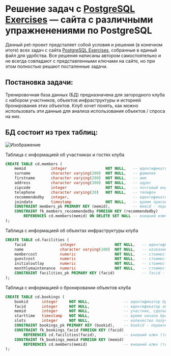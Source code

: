 # Решение задач с [PostgreSQL Exercises](https://pgexercises.com/) &mdash; сайта с различными упражненениями по PostgreSQL

Данный pet-проект предсталяет собой условия и решения (в конечном итоге) всех задач с сайта [PostgreSQL Exercises](https://pgexercises.com/), собранные в единый файл для удобства. Все решения написаны автором самостоятельно и не всегда совпадают с представленными ключами на сайте, но при этом полностью решают посталенные задачи.

## Постановка задачи: 

Тренировочная база данных (БД) предназначена для загородного клуба с набором участников, объектов инфраструктуры и историей бронирования этих объектов. Клуб хочет понять, как можно использовать эти данные для анализа использования объектов / спроса на них.

## БД состоит из трех таблиц:
![Изображение](https://pgexercises.com/img/schema-horizontal.svg)

Таблица с информацией об участниках и гостях клуба
```SQL
CREATE TABLE cd.members (
	memid			integer					NOT NULL,	-- идентификатор
	surname			character varying(200)	NOT NULL,	-- фамилия
	firstname		character varying(200)	NOT NULL,	-- имя
	address			character varying(300)	NOT NULL,	-- адрес
	zipcode			integer					NOT NULL,	-- почтовый индекс
	telephone		character varying(20)	NOT NULL,	-- телефон
	recommendedby	integer,							-- идентификатор того, кто порекомендовал этого участника (при наличии)
	joindate		timestamp				NOT NULL,	-- время присоединения к клубу
	CONSTRAINT members_pk PRIMARY KEY (memid),			-- memid - первичный ключ таблицы (значение уникальное и не пустое)
	CONSTRAINT fk_members_recommendedby FOREIGN KEY (recommendedby) 
		REFERENCES cd.members(memid) ON DELETE SET NULL	-- внешний ключ: только существующие участники и гости клуба, при удалении участника значение становится пустым
);
```

Таблица с информацией об объектах инфраструктуры клуба
```SQL
CREATE TABLE cd.facilities (
	facid				integer					NOT NULL,	-- идентификатор
	name				character varying(100)	NOT NULL,	-- название
	membercost			numeric					NOT NULL,	-- стоимость бронирования для членов клуба
	guestcost			numeric					NOT NULL,	-- стоимость бронирования для гостей клуба
	initialoutlay		numeric					NOT NULL,	-- стоимость строительства объекта
	monthlymaintenance	numeric					NOT NULL,	-- стоимость ежемесяного объслуживания
	CONSTRAINT facilities_pk PRIMARY KEY (facid)			-- facid - первичный ключ таблицы 
);
```

Таблица с информацией о бронировании объектов клуба
```SQL
CREATE TABLE cd.bookings (
	bookid		integer		NOT NULL,				-- идентификатор бронирования
	facid		integer		NOT NULL,				-- идентификатор объекта
	memid		integer		NOT NULL,				-- участник, сделавший бронирование
	starttime	timestamp	NOT NULL,				-- время начала бронирования
	slots		integer		NOT NULL,				-- количество получасовых сеансов
	CONSTRAINT bookings_pk PRIMARY KEY (bookid),	-- bookid - первичный ключ таблицы 
	CONSTRAINT fk_bookings_facid FOREIGN KEY (facid) 
		REFERENCES cd.facilities(facid),			-- внешний ключ (только существующие объекты инфраструктуры)
	CONSTRAINT fk_bookings_memid FOREIGN KEY (memid) 
		REFERENCES cd.members(memid)				-- внешний ключ (только существующие участники и гости клуба)
);
```



